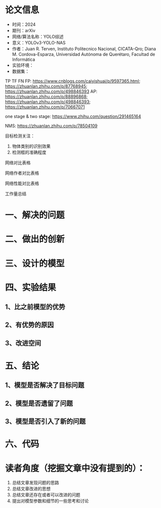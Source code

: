 # 论文信息
- 时间：2024
- 期刊：arXiv
- 网络/算法名称：YOLO综述
- 意义：YOLOv3-YOLO-NAS
- 作者：Juan R. Terven, Instituto Politecnico Nacional, CICATA-Qro; Diana M. Cordova-Esparza, Universidad Autónoma de Querétaro, Facultad de Informática
- 实验环境：
- 数据集：

TP TF FN FP: https://www.cnblogs.com/caiyishuai/p/9597365.html; https://zhuanlan.zhihu.com/p/87768945; https://zhuanlan.zhihu.com/p/498846393
AP: https://zhuanlan.zhihu.com/p/88896868; https://zhuanlan.zhihu.com/p/498846393; https://zhuanlan.zhihu.com/p/70667071

one stage & two stage: https://www.zhihu.com/question/291465164

NMS: https://zhuanlan.zhihu.com/p/78504109

目标检测关注：
1. 物体类别的识别效果
1. 检测框的准确程度

网络对比表格

网络作者对比表格

网络性能对比表格

工作量总结


# 一、解决的问题

# 二、做出的创新

# 三、设计的模型

# 四、实验结果

## 1、比之前模型的优势

## 2、有优势的原因

## 3、改进空间

# 五、结论

## 1、模型是否解决了目标问题

## 2、模型是否遗留了问题

## 3、模型是否引入了新的问题

# 六、代码

# 读者角度（挖掘文章中没有提到的）：
1. 总结文章发现问题的思路
2. 总结文章改进的思想
3. 总结文章还存在或者可以改进的问题
4. 提出对模型参数和细节的一些思考和讨论
